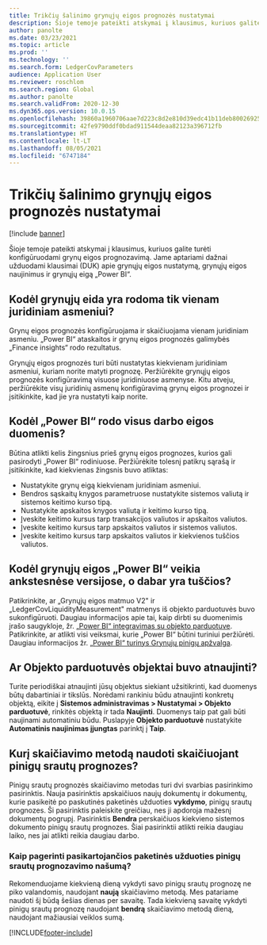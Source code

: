 ```yaml
---
title: Trikčių šalinimo grynųjų eigos prognozės nustatymai
description: Šioje temoje pateikti atskymai į klausimus, kuriuos galite turėti konfigūruodami grynų eigos prognozavimą. Jame aptariami dažnai užduodami klausimai (DUK) apie grynųjų eigos nustatymą, grynųjų eigos naujinimus ir grynųjų eigą „Power BI“.
author: panolte
ms.date: 03/23/2021
ms.topic: article
ms.prod: ''
ms.technology: ''
ms.search.form: LedgerCovParameters
audience: Application User
ms.reviewer: roschlom
ms.search.region: Global
ms.author: panolte
ms.search.validFrom: 2020-12-30
ms.dyn365.ops.version: 10.0.15
ms.openlocfilehash: 39860a1960706aae7d223c8d2e810d39edc41b11deb80026925e6655f8e23ee8
ms.sourcegitcommit: 42fe9790ddf0bdad911544deaa82123a396712fb
ms.translationtype: HT
ms.contentlocale: lt-LT
ms.lasthandoff: 08/05/2021
ms.locfileid: "6747184"
---
```

# <a name="troubleshoot-cash-flow-forecasting-setup"></a>Trikčių šalinimo grynųjų eigos prognozės nustatymai

[!include [banner](../includes/banner.md)]

Šioje temoje pateikti atskymai į klausimus, kuriuos galite turėti konfigūruodami grynų eigos prognozavimą. Jame aptariami dažnai užduodami klausimai (DUK) apie grynųjų eigos nustatymą, grynųjų eigos naujinimus ir grynųjų eigą „Power BI“.

## <a name="why-is-cash-flow-shown-for-only-one-legal-entity"></a>Kodėl grynųjų eida yra rodoma tik vienam juridiniam asmeniui?

Grynų eigos prognozės konfigūruojama ir skaičiuojama vienam juridiniam asmeniu. „Power BI“ ataskaitos ir grynų eigos prognozės galimybės „Finance insights“ rodo rezultatus.

Grynųjų eigos prognozės turi būti nustatytas kiekvienam juridiniam asmeniui, kuriam norite matyti prognozę. Peržiūrėkite grynųjų eigos prognozės konfigūravimą visuose juridiniuose asmenyse. Kitu atveju, peržiūrėkite visų juridinių asmenų konfigūravimą grynų eigos prognozei ir įsitikinkite, kad jie yra nustatyti kaip norite.

## <a name="why-doesnt-power-bi-show-all-the-cash-flow-data"></a>Kodėl „Power BI“ rodo visus darbo eigos duomenis?

Būtina atlikti kelis žingsnius prieš grynų eigos prognozes, kurios gali pasirodyti „Power BI“ rodiniuose. Peržiūrėkite tolesnį patikrų sąrašą ir įsitikinkite, kad kiekvienas žingsnis buvo atliktas:

- Nustatykite grynų eigą kiekvienam juridiniam asmeniui.
- Bendros sąskaitų knygos parametruose nustatykite sistemos valiutą ir sistemos keitimo kurso tipą.
- Nustatykite apskaitos knygos valiutą ir keitimo kurso tipą.
- Įveskite keitimo kursus tarp transakcijos valiutos ir apskaitos valiutos.
- Įveskite keitimo kursus tarp apskaitos valiutos ir sistemos valiutos.
- Įveskite keitimo kursus tarp apskaitos valiutos ir kiekvienos tuščios valiutos.

## <a name="why-did-cash-flow-power-bi-work-in-previous-versions-but-is-now-blank"></a>Kodėl grynųjų eigos „Power BI“ veikia ankstesnėse versijose, o dabar yra tuščios?

Patikrinkite, ar „Grynųjų eigos matmuo V2" ir „LedgerCovLiquidityMeasurement" matmenys iš objekto parduotuvės buvo sukonfigūruoti. Daugiau informacijos apie tai, kaip dirbti su duomenimis įrašo saugykloje, žr. [„Power BI“ integravimas su objekto parduotuve](../../fin-ops-core/dev-itpro/analytics/power-bi-integration-entity-store.md). Patikrinkite, ar atlikti visi veiksmai, kurie „Power BI“ būtini turiniui peržiūrėti. Daugiau informacijos žr. [„Power BI“ turinys Grynųjų pinigų apžvalga](Cash-Overview-Power-BI-content.md).

## <a name="have-the-entity-store-entities-been-refreshed"></a>Ar Objekto parduotuvės objektai buvo atnaujinti?

Turite periodiškai atnaujinti jūsų objektus siekiant užsitikrinti, kad duomenys būtų dabartiniai ir tikslūs. Norėdami rankiniu būdu atnaujinti konkretų objektą, eikite į **Sistemos administravimas \> Nustatymai \> Objekto parduotuvė**, rinkitės objektą ir tada **Naujinti**. Duomenys taip pat gali būti naujinami automatiniu būdu. Puslapyje **Objekto parduotuvė** nustatykite **Automatinis naujinimas įjungtas** parinktį į **Taip**.

## <a name="which-calculation-method-should-be-used-when-calculating-cash-flow-forecasts"></a>Kurį skaičiavimo metodą naudoti skaičiuojant pinigų srautų prognozes?

Pinigų srautų prognozės skaičiavimo metodas turi dvi svarbias pasirinkimo pasirinktis. Nauja pasirinktis apskaičiuos naujų dokumentų ir dokumentų, kurie pasikeitė po paskutinės paketinės užduoties **vykdymo**, pinigų srautų prognozes. Ši pasirinktis paleiskite greičiau, nes ji apdoroja mažesnį dokumentų pogrupį. Pasirinktis **Bendra** perskaičiuos kiekvieno sistemos dokumento pinigų srautų prognozes. Šiai pasirinktii atlikti reikia daugiau laiko, nes jai atlikti reikia daugiau darbo.

### <a name="how-do-i-improve-the-performance-of-the-cash-flow-forecasting-recurring-batch-job"></a>Kaip pagerinti pasikartojančios paketinės užduoties pinigų srautų prognozavimo našumą?

Rekomenduojame kiekvieną dieną vykdyti savo pinigų srautų prognozę ne piko valandomis, naudojant **naują** skaičiavimo metodą. Mes patariame naudoti šį būdą šešias dienas per savaitę. Tada kiekvieną savaitę vykdyti pinigų srautų prognozę naudojant **bendrą** skaičiavimo metodą dieną, naudojant mažiausiai veiklos sumą.

[!INCLUDE[footer-include](../../includes/footer-banner.md)]

